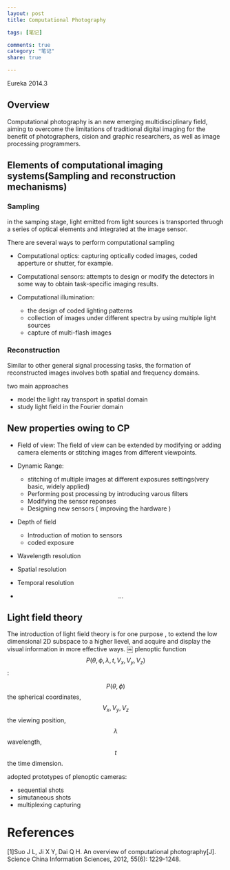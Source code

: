 ```yaml
---
layout: post
title: Computational Photography

tags: [笔记]

comments: true
category: "笔记"
share: true

---
```



Eureka 2014.3

## Overview

Computational photography is an new emerging multidisciplinary field, aiming to overcome the limitations of traditional digital imaging for the benefit of photographers, cision and graphic researchers, as well as image processing programmers.

## Elements of computational imaging systems(Sampling and reconstruction mechanisms)

### Sampling 

in the samping stage, light emitted from light sources is transported thruogh a series of optical elements and integrated at the image sensor.

There are several ways to perform computational sampling

- Computational optics: capturing optically coded images, coded apperture or shutter, for example.
- Computational sensors: attempts to design or modify the detectors in some way to obtain task-specific imaging results.
- Computational illumination:
	
	- the design of coded lighting patterns
	- collection of images under different spectra by using multiple light sources
	- capture of multi-flash images
	
	 

### Reconstruction

Similar to other general signal processing tasks, the formation of reconstructed images involves both spatial and frequency domains.

two main approaches

- model the light ray transport in spatial domain
- study light field in the Fourier domain

## New properties owing to CP

- Field of view: The field of view can be extended by modifying or adding camera elements or stitching images from different viewpoints.
- Dynamic Range: 
	- stitching of multiple images at different exposures settings(very basic, widely applied)
	- Performing post processing by introducing varous filters
	- Modifying the sensor reponses
	- Designing new sensors ( improving the hardware )

- Depth of field
	- Introduction of motion to sensors
	- coded exposure 
- Wavelength resolution
- Spatial resolution
- Temporal resolution
- $$ \dots $$



## Light field theory

The introduction of light field theory is for one purpose , to extend the low dimensional 2D subspace to a higher lievel, and acquire and display the visual information in more effective ways.
￼
plenoptic function $$P(\theta, \phi, \lambda,t, V_x, V_y, V_z) $$ :

$$ P (\theta, \phi)$$ the spherical coordinates, $$ V_x, V_y, V_z $$ the viewing position, $$ \lambda $$ wavelength, $$ t $$ the time dimension.

adopted prototypes of plenoptic cameras:

- sequential shots
- simutaneous shots
- multiplexing capturing


# References

[1]Suo J L, Ji X Y, Dai Q H. An overview of computational photography[J]. Science China Information Sciences, 2012, 55(6): 1229-1248.